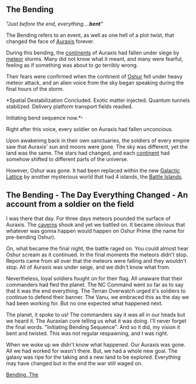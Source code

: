 ## The Bending

_"Just before the end, everything....**bent**"_

The Bending refers to an event, as well as one hell of a plot twist,
that changed the face of [Auraxis](/Auraxis "wikilink") forever.

During this bending, the [continents](/continent "wikilink") of Auraxis
had fallen under siege by [meteor](/meteor "wikilink") storms. Many did
not know what it meant, and many were fearful, feeling as if something
was about to go terribly wrong.

Their fears were confirmed when the continent of
[Oshur](/Oshur "wikilink") fell under heavy meteor attack, and an alien
voice from the sky began speaking during the final hours of the storm.

\*Spatial Destabilization Concluded.
Exotic matter injected. Quantum tunnels stabilized.
Delivery platform transport fields readied.

Initiating bend sequence now.\*<font size=-2>\*</font>

Right after this voice, every soldier on Auraxis had fallen unconcious.

Upon awakening back in their own sanctuaries, the soldiers of every
empire saw that Auraxis' sun and moons were gone. The sky was different,
yet the land was the same. The stars had changed, and each
[continent](/continent "wikilink") had somehow shifted to different parts
of the universe.

However, Oshur was gone. It had been replaced within the new [Galactic
Lattice](/Galactic_Lattice "wikilink") by another mysterious world that
had 4 islands, the [Battle Islands](/Battle_Islands "wikilink").

## The Bending - The Day Everything Changed - An account from a soldier on the field

I was there that day. For three days meteors pounded the surface of
Auraxis. The [caverns](/caverns "wikilink") shook and yet we battled on.
It became obvious that whatever was gonna happen would happen on Oshur
Prime (the name for pre-bending Oshur).

On, what became the final night, the battle raged on. You could almost
hear Oshur scream as it continued. In the final moments the meteors
didn't stop. Reports came from all over that the meteors were falling
and they wouldn't stop. All of Auraxis was under seige, and we didn't
know what from.

Nevertheless, loyal soldiers fought on for their flag. All unaware that
their commanders had fled the planet. The NC Command went so far as to
say that it was the end everything. The Terran Overwatch urged it's
soldiers to continue to defend their banner. The Vanu, we embraced this
as the day we had been working for. But no one expected what happened
next.

The planet, it spoke to us! The commanders say it was all in our heads
but we heard it. The Auraxian core telling us what it was doing. I'll
never forget the final words. "Initiating Bending Sequence". And so it
did, my vision it bent and twisted. This was not regular respawning, and
I was right.

When we woke up we didn't know what happened. Our Auraxis was gone. All
we had worked for wasn't there. But, we had a whole new goal. The galaxy
was ripe for the taking and a new land to be explored. Everything may
have changed but in the end the war still waged on.

[Bending, The](/Category:Events "wikilink")
